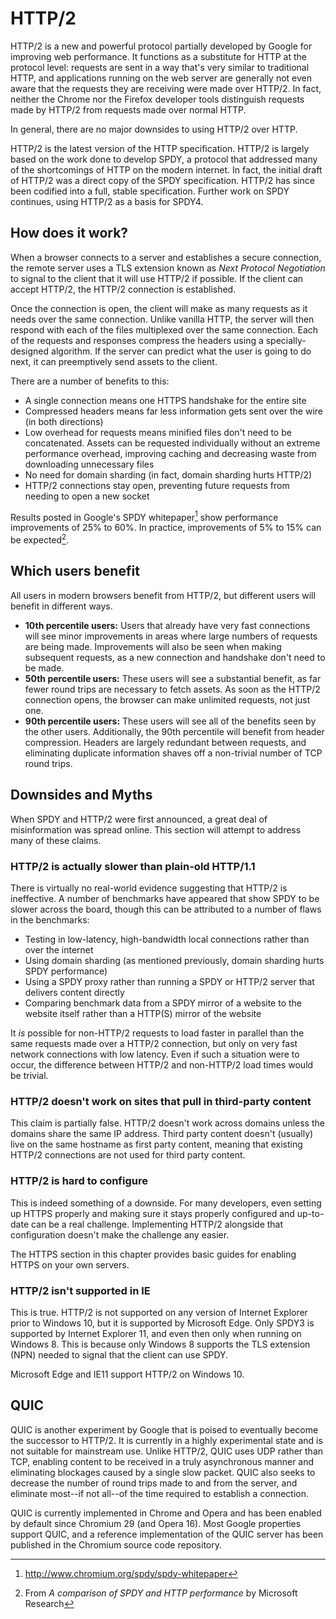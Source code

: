 # HTTP/2

HTTP/2 is a new and powerful protocol partially developed by Google for improving web performance. It functions as a substitute for HTTP at the protocol level: requests are sent in a way that's very similar to traditional HTTP, and applications running on the web server are generally not even aware that the requests they are receiving were made over HTTP/2. In fact, neither the Chrome nor the Firefox developer tools distinguish requests made by HTTP/2 from requests made over normal HTTP.

In general, there are no major downsides to using HTTP/2 over HTTP.

HTTP/2 is the latest version of the HTTP specification. HTTP/2 is largely based on the work done to develop SPDY, a protocol that addressed many of the shortcomings of HTTP on the modern internet. In fact, the initial draft of HTTP/2 was a direct copy of the SPDY specification. HTTP/2 has since been codified into a full, stable specification. Further work on SPDY continues, using HTTP/2 as a basis for SPDY4.


## How does it work?

When a browser connects to a server and establishes a secure connection, the remote server uses a TLS extension known as *Next Protocol Negotiation* to signal to the client that it will use HTTP/2 if possible. If the client can accept HTTP/2, the HTTP/2 connection is established.

Once the connection is open, the client will make as many requests as it needs over the same connection. Unlike vanilla HTTP, the server will then respond with each of the files multiplexed over the same connection. Each of the requests and responses compress the headers using a specially-designed algorithm. If the server can predict what the user is going to do next, it can preemptively send assets to the client.

There are a number of benefits to this:

- A single connection means one HTTPS handshake for the entire site
- Compressed headers means far less information gets sent over the wire (in both directions)
- Low overhead for requests means minified files don't need to be concatenated. Assets can be requested individually without an extreme performance overhead, improving caching and decreasing waste from downloading unnecessary files
- No need for domain sharding (in fact, domain sharding hurts HTTP/2)
- HTTP/2 connections stay open, preventing future requests from needing to open a new socket

Results posted in Google's SPDY whitepaper[^1] show performance improvements of 25% to 60%. In practice, improvements of 5% to 15% can be expected[^2].

[^1]: http://www.chromium.org/spdy/spdy-whitepaper
[^2]: From *A comparison of SPDY and HTTP performance* by Microsoft Research


## Which users benefit

All users in modern browsers benefit from HTTP/2, but different users will benefit in different ways.

- **10th percentile users:** Users that already have very fast connections will see minor improvements in areas where large numbers of requests are being made. Improvements will also be seen when making subsequent requests, as a new connection and handshake don't need to be made.
- **50th percentile users:** These users will see a substantial benefit, as far fewer round trips are necessary to fetch assets. As soon as the HTTP/2 connection opens, the browser can make unlimited requests, not just one.
- **90th percentile users:** These users will see all of the benefits seen by the other users. Additionally, the 90th percentile will benefit from header compression. Headers are largely redundant between requests, and eliminating duplicate information shaves off a non-trivial number of TCP round trips.


## Downsides and Myths

When SPDY and HTTP/2 were first announced, a great deal of misinformation was spread online. This section will attempt to address many of these claims.


### HTTP/2 is actually slower than plain-old HTTP/1.1

There is virtually no real-world evidence suggesting that HTTP/2 is ineffective. A number of benchmarks have appeared that show SPDY to be slower across the board, though this can be attributed to a number of flaws in the benchmarks:

- Testing in low-latency, high-bandwidth local connections rather than over the internet
- Using domain sharding (as mentioned previously, domain sharding hurts SPDY performance)
- Using a SPDY proxy rather than running a SPDY or HTTP/2 server that delivers content directly
- Comparing benchmark data from a SPDY mirror of a website to the website itself rather than a HTTP(S) mirror of the website

It *is* possible for non-HTTP/2 requests to load faster in parallel than the same requests made over a HTTP/2 connection, but only on very fast network connections with low latency. Even if such a situation were to occur, the difference between HTTP/2 and non-HTTP/2 load times would be trivial.

### HTTP/2 doesn't work on sites that pull in third-party content

This claim is partially false. HTTP/2 doesn't work across domains unless the domains share the same IP address. Third party content doesn't (usually) live on the same hostname as first party content, meaning that existing HTTP/2 connections are not used for third party content.

### HTTP/2 is hard to configure

This is indeed something of a downside. For many developers, even setting up HTTPS properly and making sure it stays properly configured and up-to-date can be a real challenge. Implementing HTTP/2 alongside that configuration doesn't make the challenge any easier.

The HTTPS section in this chapter provides basic guides for enabling HTTPS on your own servers.

### HTTP/2 isn't supported in IE

This is true. HTTP/2 is not supported on any version of Internet Explorer prior to Windows 10, but it is supported by Microsoft Edge. Only SPDY3 is supported by Internet Explorer 11, and even then only when running on Windows 8. This is because only Windows 8 supports the TLS extension (NPN) needed to signal that the client can use SPDY.

Microsoft Edge and IE11 support HTTP/2 on Windows 10.


## QUIC

QUIC is another experiment by Google that is poised to eventually become the successor to HTTP/2. It is currently in a highly experimental state and is not suitable for mainstream use. Unlike HTTP/2, QUIC uses UDP rather than TCP, enabling content to be received in a truly asynchronous manner and eliminating blockages caused by a single slow packet. QUIC also seeks to decrease the number of round trips made to and from the server, and eliminate most--if not all--of the time required to establish a connection.

QUIC is currently implemented in Chrome and Opera and has been enabled by default since Chromium 29 (and Opera 16). Most Google properties support QUIC, and a reference implementation of the QUIC server has been published in the Chromium source code repository.
